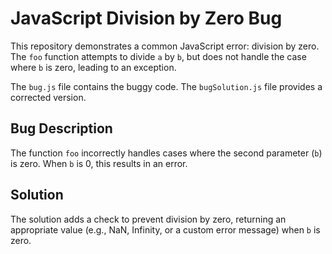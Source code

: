 # JavaScript Division by Zero Bug

This repository demonstrates a common JavaScript error: division by zero. The `foo` function attempts to divide `a` by `b`, but does not handle the case where `b` is zero, leading to an exception.

The `bug.js` file contains the buggy code.  The `bugSolution.js` file provides a corrected version.

## Bug Description

The function `foo` incorrectly handles cases where the second parameter (`b`) is zero.  When `b` is 0, this results in an error.

## Solution

The solution adds a check to prevent division by zero, returning an appropriate value (e.g., NaN, Infinity, or a custom error message) when `b` is zero.

